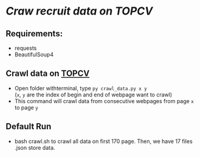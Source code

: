 # *Craw recruit data on TOPCV*

## Requirements:
- requests
- BeautifulSoup4

## Crawl data on [TOPCV](https://www.topcv.vn/tim-viec-lam-it-phan-mem-c10026?salary=0&exp=0&company_field=0&sort=up_top&page=)
- Open folder withterminal, type `py crawl_data.py x y` <br>
(`x`, `y` are the index of begin and end of webpage want to crawl)
- This command will crawl data from consecutive webpages from page `x` to page `y`

## Default Run
- bash crawl.sh to crawl all data on first 170 page. Then, we have 17 files .json store data.

